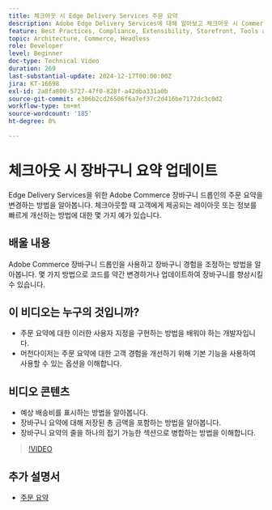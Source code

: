 ```yaml
---
title: 체크아웃 시 Edge Delivery Services 주문 요약
description: Adobe Edge Delivery Services에 대해 알아보고 체크아웃 시 Commerce 드롭인의 주문 요약 섹션을 업데이트하는 방법에 대해 알아봅니다.
feature: Best Practices, Compliance, Extensibility, Storefront, Tools and External Services
topic: Architecture, Commerce, Headless
role: Developer
level: Beginner
doc-type: Technical Video
duration: 269
last-substantial-update: 2024-12-17T00:00:00Z
jira: KT-16698
exl-id: 2a8fa800-5727-47f0-828f-a42dba331a0b
source-git-commit: e306b2cd26506f6a7ef37c2d416be7172dc3c0d2
workflow-type: tm+mt
source-wordcount: '185'
ht-degree: 0%

---
```


# 체크아웃 시 장바구니 요약 업데이트

Edge Delivery Services을 위한 Adobe Commerce 장바구니 드롭인의 주문 요약을 변경하는 방법을 알아봅니다.  체크아웃할 때 고객에게 제공되는 레이아웃 또는 정보를 빠르게 개선하는 방법에 대한 몇 가지 예가 있습니다.

## 배울 내용

Adobe Commerce 장바구니 드롭인을 사용하고 장바구니 경험을 조정하는 방법을 알아봅니다.  몇 가지 방법으로 코드를 약간 변경하거나 업데이트하여 장바구니를 향상시킬 수 있습니다.

## 이 비디오는 누구의 것입니까?

* 주문 요약에 대한 이러한 사용자 지정을 구현하는 방법을 배워야 하는 개발자입니다.
* 머천다이저는 주문 요약에 대한 고객 경험을 개선하기 위해 기본 기능을 사용하여 사용할 수 있는 옵션을 이해합니다.

## 비디오 콘텐츠

* 예상 배송비를 표시하는 방법을 알아봅니다.
* 장바구니 요약에 대해 저장된 총 금액을 포함하는 방법을 알아봅니다.
* 장바구니 요약의 줄을 하나의 접기 가능한 섹션으로 병합하는 방법을 이해합니다.

>[!VIDEO](https://video.tv.adobe.com/v/3441185?learn=on)

## 추가 설명서

* [주문 요약](https://experienceleague.adobe.com/developer/commerce/storefront/dropins/cart/tutorials/order-summary-lines/)
